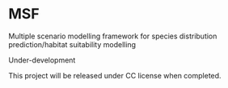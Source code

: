 MSF
===

Multiple scenario modelling framework for species distribution prediction/habitat suitability modelling

Under-development

This project will be released under CC license when completed.
